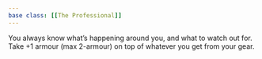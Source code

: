 ```yaml
---
base class: [[The Professional]]
---
```

You always know what’s happening around you, and what to watch out for. Take +1 armour (max 2-armour) on top of whatever you get from your gear.